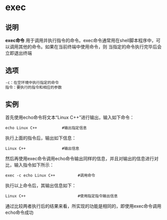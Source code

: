 # **exec**

## 说明

**exec命令** 用于调用并执行指令的命令。exec命令通常用在shell脚本程序中，可以调用其他的命令。如果在当前终端中使用命令，则
当指定的命令执行完毕后会立即退出终端

## 选项

```markdown
-c：在空环境中执行指定的命令
指令：要执行的指令和相应的参数
```

## 实例

首先使用echo命令将文本“Linux C++”进行输出，输入如下命令：

```
echo Linux C++           #输出指定信息
```

执行上面的指令后，输出如下信息：

```
Linux C++                #输出信息
```

然后再使用exec命令调用echo命令输出同样的信息，并且对输出的信息进行对比，输入指令如下所示：

```
exec -c echo Linux C++          #调用命令
```

执行以上命令后，其输出信息如下：

```
Linux C++                       #使用指定指令输出信息
```

通过比较两者执行后的结果来看，所实现的功能是相同的，即使用exec命令调用echo命令成功


